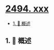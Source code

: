 # [2494. xxx](https://github.com/Tdahuyou/TNotes.leetcode/tree/main/notes/2494.%20xxx)

<!-- region:toc -->

- [1. 📝 概述](#1--概述)

<!-- endregion:toc -->

## 1. 📝 概述
